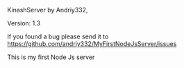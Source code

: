 KinashServer by Andriy332,

Version: 1.3

If you found a bug please send it to https://github.com/andriy332/MyFirstNodeJsServer/issues

This is my first Node Js server
